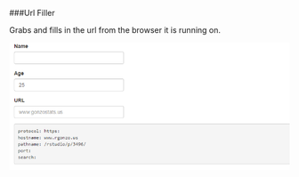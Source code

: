 ###Url Filler

Grabs and fills in the url from the browser it is running on. 


![](./www/url_filler.png)


